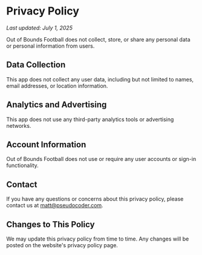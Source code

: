 # Privacy Policy

*Last updated: July 1, 2025*

Out of Bounds Football does not collect, store, or share any personal data or personal information from users.

## Data Collection

This app does not collect any user data, including but not limited to names, email addresses, or location information.

## Analytics and Advertising

This app does not use any third-party analytics tools or advertising networks.

## Account Information

Out of Bounds Football does not use or require any user accounts or sign-in functionality.

## Contact

If you have any questions or concerns about this privacy policy, please contact us at [matt@pseudocoder.com](mailto:matt@pseudocoder.com).

## Changes to This Policy

We may update this privacy policy from time to time. Any changes will be posted on the website's privacy policy page.